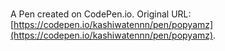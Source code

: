 # 

A Pen created on CodePen.io. Original URL: [https://codepen.io/kashiwatennn/pen/popyamz](https://codepen.io/kashiwatennn/pen/popyamz).

